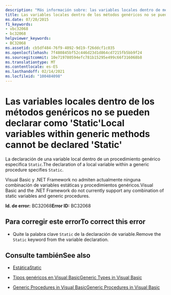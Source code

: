 ```yaml
---
description: "Más información sobre: las variables locales dentro de métodos genéricos no se pueden declarar como ' Static '"
title: Las variables locales dentro de los métodos genéricos no se pueden declarar como 'Static'
ms.date: 07/20/2015
f1_keywords:
- vbc32068
- bc32068
helpviewer_keywords:
- BC32068
ms.assetid: cb5df484-76f9-4092-9d19-f26ddcf1c035
ms.openlocfilehash: 7f480845bf52c446d23d1d864cd7215fb5bb9f24
ms.sourcegitcommit: 10e719780594efc781b15295e499c66f316068b8
ms.translationtype: MT
ms.contentlocale: es-ES
ms.lasthandoff: 02/14/2021
ms.locfileid: "100484098"
---
```

# <a name="local-variables-within-generic-methods-cannot-be-declared-static"></a><span data-ttu-id="cc6f7-103">Las variables locales dentro de los métodos genéricos no se pueden declarar como 'Static'</span><span class="sxs-lookup"><span data-stu-id="cc6f7-103">Local variables within generic methods cannot be declared 'Static'</span></span>

<span data-ttu-id="cc6f7-104">La declaración de una variable local dentro de un procedimiento genérico especifica `Static`.</span><span class="sxs-lookup"><span data-stu-id="cc6f7-104">The declaration of a local variable within a generic procedure specifies `Static`.</span></span>  
  
 <span data-ttu-id="cc6f7-105">Visual Basic y .NET Framework no admiten actualmente ninguna combinación de variables estáticas y procedimientos genéricos.</span><span class="sxs-lookup"><span data-stu-id="cc6f7-105">Visual Basic and the .NET Framework do not currently support any combination of static variables and generic procedures.</span></span>  
  
 <span data-ttu-id="cc6f7-106">**Id. de error:** BC32068</span><span class="sxs-lookup"><span data-stu-id="cc6f7-106">**Error ID:** BC32068</span></span>  
  
## <a name="to-correct-this-error"></a><span data-ttu-id="cc6f7-107">Para corregir este error</span><span class="sxs-lookup"><span data-stu-id="cc6f7-107">To correct this error</span></span>  
  
- <span data-ttu-id="cc6f7-108">Quite la palabra clave `Static` de la declaración de variable.</span><span class="sxs-lookup"><span data-stu-id="cc6f7-108">Remove the `Static` keyword from the variable declaration.</span></span>  
  
## <a name="see-also"></a><span data-ttu-id="cc6f7-109">Consulte también</span><span class="sxs-lookup"><span data-stu-id="cc6f7-109">See also</span></span>

- [<span data-ttu-id="cc6f7-110">Estática</span><span class="sxs-lookup"><span data-stu-id="cc6f7-110">Static</span></span>](../language-reference/modifiers/static.md)

- [<span data-ttu-id="cc6f7-111">Tipos genéricos en Visual Basic</span><span class="sxs-lookup"><span data-stu-id="cc6f7-111">Generic Types in Visual Basic</span></span>](../programming-guide/language-features/data-types/generic-types.md)
- [<span data-ttu-id="cc6f7-112">Generic Procedures in Visual Basic</span><span class="sxs-lookup"><span data-stu-id="cc6f7-112">Generic Procedures in Visual Basic</span></span>](../programming-guide/language-features/data-types/generic-procedures.md)

